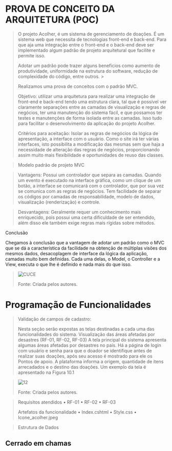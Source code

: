 # PROVA DE CONCEITO DA ARQUITETURA (POC)

>O projeto Acolher, é um sistema de gerenciamento de doações. É um sistema web que necessita de tecnologias front-end e back-end. Para que aja uma integração entre o front-end e o back-end  deve ser implementado algum padrão de projeto arquitetural que facilite e permite isso. 
>
>Adotar um padrão pode trazer alguns benefícios como aumento de produtividade, uniformidade na estrutura do software, redução de complexidade do código, entre outros. >
>
>Realizamos uma prova de conceitos com o padrão MVC. 
>
>Objetivo: utilizar uma arquitetura para realizar uma integração de front-end e back-end tendo uma estrutura clara, tal que é possível ver claramente separações entre as camadas de visualização e regras de negócios, ter uma manutenção do sistema fácil, e que possamos ter testes e manutenções de forma isolada entre as camadas. Isso tudo para facilitar o desenvolvimento da aplicação do projeto Acolher. 
>
>Critérios para aceitação: Isolar as regras de negócios da lógica de apresentação, a interface com o usuário. Como o site irá ter várias interfaces, isto possibilita a modificação das mesmas sem que haja a necessidade de alteração das regras de negócios, proporcionando assim muito mais flexibilidade e oportunidades de reuso das classes. 


>Modelo padrão de projeto MVC 

>Vantagens: Possui um controlador que separa as camadas. Quando um evento é executado na interface gráfica, como um clique de um botão, a interface se comunicará com o controlador, que por sua vez se comunica com as regras de negócios. 
Tem facilidade de separar os códigos por camadas de responsabilidade, modelo de dados, visualização (renderização) e controle. 

>Desvantagens: Geralmente requer um conhecimento mais enriquecido, pois possui uma certa dificuldade de ser entendido, além disso ele também exige regras mais rígidas sobre métodos. 

 

Conclusão 

Chegamos à conclusão que a vantagem de adotar um padrão como o MVC que se dá a característica da facilidade na obtenção de múltiplas visões dos mesmos dados, desacoplagem de interface da lógica da aplicação, camadas muito bem definidas. Cada uma delas, o Model, o Controller e a View, executa o que lhe é definido e nada mais do que isso. 

>![CUCE](https://user-images.githubusercontent.com/102244252/198903226-42b5a30a-d093-4ab2-9aeb-ebeaf5983b49.PNG)
>
>Fonte: Criada pelos autores.






# Programação de Funcionalidades

>Validação de campos de cadastro:
>
>Nesta seção serão expostas as telas destinadas a cada uma das funcionalidades do sistema. 
Visualização das áreas afetadas por desastres (RF-01, RF-02, RF-03)
A tela principal do sistema apresenta algumas áreas afetadas por desastres no país. Há a página de login com usuário e senha para que o doador se identifique antes de realizar suas doações, após seu acesso é mostrado para ele os Pontos de apoio. A plataforma informa a origem, quantidade de itens arrecadados e o destino das doações. Um exemplo da tela é apresentado na Figura 10.1

>
>![12](https://user-images.githubusercontent.com/102244252/198910821-74246d21-7f86-41ae-ba8e-b6f16275c186.png)
>
> Fonte: Criada pelos autores.

> Requisitos atendidos
>•	RF-01
>•	RF-02
>•	RF-03
>
>Artefatos da funcionalidade
>•	Index.cshtml
>•	Style.css
>•	Icone_acolher.jpeg

>
> Estrutura de Dados
<div class="acao-secundaria">
<article class="noticia-secundario flex f-center" id="cerrado">
<h2>Cerrado em chamas</h2>
</article>
</div>




